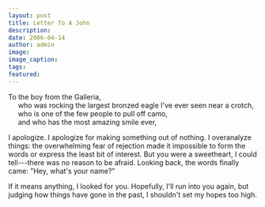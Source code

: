 ```yaml
---
layout: post
title: Letter To A John
description:
date: 2006-04-14
author: admin
image:
image_caption:
tags:
featured:
---
```


To the boy from the Galleria,\
     who was rocking the largest bronzed eagle I've ever seen near a crotch,\
     who is one of the few people to pull off camo,\
     and who has the most amazing smile ever,

I apologize. I apologize for making something out of nothing. I overanalyze things: the overwhelming fear of rejection made it impossible to form the words or express the least bit of interest. But you were a sweetheart, I could tell---there was no reason to be afraid. Looking back, the words finally came: "Hey, what's your name?"

If it means anything, I looked for you. Hopefully, I'll run into you again, but judging how things have gone in the past, I shouldn't set my hopes too high.
